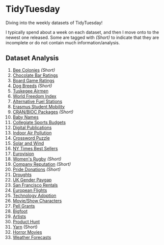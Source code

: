 # TidyTuesday
Diving into the weekly datasets of TidyTuesday! 

I typically spend about a week on each dataset, and then I move onto to the newest one released. Some are tagged with *(Short)* to indicate that they are incomplete or do not contain much information/analysis.

## Dataset Analysis

1. [Bee Colonies](https://github.com/MattHondrakis/TidyTuesday/blob/main/2022/01-11-22/Bees.md) *(Short)*
2. [Chocolate Bar Ratings](https://github.com/MattHondrakis/TidyTuesday/blob/main/2022/01-18-22/Chocolate.md)
3. [Board Game Ratings](https://github.com/MattHondrakis/TidyTuesday/blob/main/2022/01-25-22/BoardGames.md)
4. [Dog Breeds](https://github.com/MattHondrakis/TidyTuesday/blob/main/2022/02-01-22/DogBreeds.md) *(Short)*
5. [Tuskegee Airmen](https://github.com/MattHondrakis/TidyTuesday/blob/main/02-08-22/Airmen.md)
6. [World Freedom Index](https://github.com/MattHondrakis/TidyTuesday/blob/main/02-22-22/Freedom.md)
7. [Alternative Fuel Stations](https://github.com/MattHondrakis/TidyTuesday/blob/main/03-01-22/Stations.md)
8. [Erasmus Student Mobility](https://github.com/MattHondrakis/TidyTuesday/blob/main/03-08-22/Erasmus.md)
9. [CRAN/BIOC Packages](https://github.com/MattHondrakis/TidyTuesday/blob/main/03-15-22/Packages.md) *(Short)*
10. [Baby Names](https://github.com/MattHondrakis/TidyTuesday/blob/main/03-22-22/BabyNames.md)
11. [Collegiate Sports Budgets](https://github.com/MattHondrakis/TidyTuesday/blob/main/03-29-22/Sports.md) 
12. [Digital Publications](https://github.com/MattHondrakis/TidyTuesday/blob/main/04-05-22/Publications.md)
13. [Indoor Air Pollution](https://github.com/MattHondrakis/TidyTuesday/blob/main/04-12-22/Indoor-Pollution.md)
14. [Crossword Puzzle](https://github.com/MattHondrakis/TidyTuesday/blob/main/04-19-22/Crossword-Puzzle.md)
15. [Solar and Wind](https://github.com/MattHondrakis/TidyTuesday/blob/main/05-03-22/Solar-and-Wind.md)
16. [NY Times Best Sellers](https://github.com/MattHondrakis/TidyTuesday/blob/main/05-10-22/NYT-Best-Sellers.md)
17. [Eurovision](https://github.com/MattHondrakis/TidyTuesday/blob/main/05-17-22/Eurovision.md)
18. [Women's Rugby](https://github.com/MattHondrakis/TidyTuesday/blob/main/05-24-22/Women-s-Rugby.md) *(Short)*
19. [Company Reputation](https://github.com/MattHondrakis/TidyTuesday/blob/main/05-31-22/Company-Reputation.md) *(Short)*
20. [Pride Donations](https://github.com/MattHondrakis/TidyTuesday/blob/main/06-07-22/Pride-Donations.md) *(Short)*
21. [Droughts](https://github.com/MattHondrakis/TidyTuesday/blob/main/06-14-22/Drought.md)
22. [UK Gender Paygap](https://github.com/MattHondrakis/TidyTuesday/blob/main/06-28-22/Paygap.md)
23. [San Francisco Rentals](https://github.com/MattHondrakis/TidyTuesday/blob/main/07-05-22/San-Fransisco-Rentals.md)
24. [European Flights](https://github.com/MattHondrakis/TidyTuesday/blob/main/07-12-22/European-Flights.md)
25. [Technology Adoption](https://github.com/MattHondrakis/TidyTuesday/blob/main/07-19-22/Technology.md)
26. [Movie/Show Characters](https://github.com/MattHondrakis/TidyTuesday/blob/main/08-16-22/Characters.md) 
27. [Pell Grants](https://github.com/MattHondrakis/TidyTuesday/blob/main/08-30-22/Pell-Grants.md)
28. [Bigfoot](https://github.com/MattHondrakis/TidyTuesday/blob/main/09-13-22/Bigfoot.md)
29. [Artists](https://github.com/MattHondrakis/TidyTuesday/blob/main/09-27-22/Artists.md)
30. [Product Hunt](https://github.com/MattHondrakis/TidyTuesday/blob/main/10-04-22/Product.md)
31. [Yarn](https://github.com/MattHondrakis/TidyTuesday/blob/main/10-11-22/Ravelry-Yarn.md) (Short)
32. [Horror Movies](https://github.com/MattHondrakis/TidyTuesday/blob/main/11-01-22/Horror-Movies.md)
33. [Weather Forecasts](https://github.com/MattHondrakis/TidyTuesday/blob/main/12-20-22/Weather-Forecasts.md)


